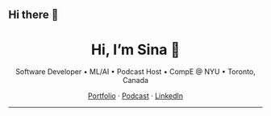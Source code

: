 ## Hi there 👋

<h1 align="center">Hi, I’m Sina 👋</h1>
<p align="center">
  Software Developer • ML/AI • Podcast Host • CompE @ NYU • Toronto, Canada
</p>

<p align="center">
  <a href="https://sina-izi.github.io">Portfolio</a> ·
  <a href="https://www.youtube.com/@UndoSend">Podcast</a> ·
  <a href="https://www.linkedin.com/in/sfa-izi">LinkedIn</a>
</p>

---

<!--
**sina-izi/Sina-izi** is a ✨ _special_ ✨ repository because its `README.md` (this file) appears on your GitHub profile.

Here are some ideas to get you started:

- 🔭 I’m currently working on ...
- 🌱 I’m currently learning ...
- 👯 I’m looking to collaborate on ...
- 🤔 I’m looking for help with ...
- 💬 Ask me about ...
- 📫 How to reach me: ...
- 😄 Pronouns: ...
- ⚡ Fun fact: ...
-->
